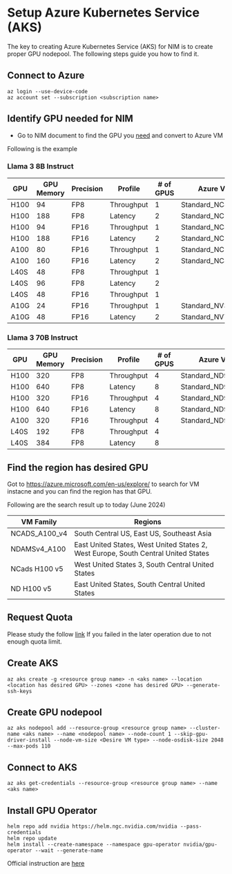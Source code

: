 # Setup Azure Kubernetes Service (AKS)

The key to creating Azure Kubernetes Service (AKS) for NIM is to create proper GPU nodepool.  The following steps guide you how to find it.

## Connect to Azure

```
az login --use-device-code
az account set --subscription <subscription name>
```

## Identify GPU needed for NIM

- Go to NIM document to find the GPU you [need](https://docs.nvidia.com/nim/large-language-models/latest/support-matrix.html) and convert to Azure VM

Following is the example

### Llama 3 8B Instruct

| GPU   | GPU Memory  | Precision | Profile    | # of GPUS | Azure VM Instance         | Azure VM Family |
| ----- | ----------- | --------- | ---------- | --------- | ------------------------- | --------------- |
| H100  | 94          | FP8       | Throughput | 1         | Standard_NC40adis_H100_v5 | NCads H100 v5   |
| H100  | 188         | FP8       | Latency    | 2         | Standard_NC80adis_H100_v5 | NCads H100 v5   |
| H100  | 94          | FP16      | Throughput | 1         | Standard_NC40adis_H100_v5 | NCads H100 v5   |
| H100  | 188         | FP16      | Latency    | 2         | Standard_NC80adis_H100_v5 | NCads H100 v5   |
| A100  | 80          | FP16      | Throughput | 1         | Standard_NC24ads_A100_v4​  | NCADS_A100_v4   |
| A100  | 160         | FP16      | Latency    | 2         | Standard_NC48ads_A100_v4  | NCADS_A100_v4   |
| L40S  | 48          | FP8       | Throughput | 1         |                                             |
| L40S  | 96          | FP8       | Latency    | 2         |                                             |
| L40S  | 48          | FP16      | Throughput | 1         |                                             |
| A10G  | 24          | FP16      | Throughput | 1         | Standard_NV36ads_A10_v5   | NVadsA10 v5     |
| A10G  | 48          | FP16      | Latency    | 2         | Standard_NV72ads_A10_v5   | NVadsA10 v5     |

### Llama 3 70B Instruct

| GPU   | GPU Memory  | Precision | Profile    | # of GPUS | Azure VM Instance         | Azure VM Family |
| ----- | ----------- | --------- | ---------- | --------- | ------------------------- | --------------- |
| H100  | 320         | FP8       | Throughput | 4         | Standard_ND96isr_H100_v5  | ND H100 v5      |
| H100  | 640         | FP8       | Latency    | 8         | Standard_ND96isr_H100_v5  | ND H100 v5      |
| H100  | 320         | FP16      | Throughput | 4         | Standard_ND96isr_H100_v5  | ND H100 v5      |
| H100  | 640         | FP16      | Latency    | 8         | Standard_ND96isr_H100_v5  | ND H100 v5      |
| A100  | 320         | FP16      | Throughput | 4         | Standard_ND96amsr_A100_v4​ | NDAMSv4_A100    |
| L40S  | 192         | FP8       | Throughput | 4         |
| L40S  | 384         | FP8       | Latency    | 8         |

## Find the region has desired GPU

Got to https://azure.microsoft.com/en-us/explore/ to search for VM instacne and you can find the region has that GPU.

Following are the search result up to today (June 2024)

|  VM Family    |           Regions                                                                  |
| ------------- | ---------------------------------------------------------------------------------- |
| NCADS_A100_v4 | South Central US, East US, Southeast Asia                                          |
| NDAMSv4_A100  | East United States, West United States 2, West Europe, South Central United States |
| NCads H100 v5 | West United States 3, South Central United States                                  |
| ND H100 v5    | East United States, South Central United States                                    |

## Request Quota

Please study the follow [link](https://www.youtube.com/watch?v=Y8-E-mVAEsI&t=43s)  If you failed in the later operation due to not enough quota limit.

## Create AKS

```
az aks create -g <resource group name> -n <aks name> --location <location has desired GPU> --zones <zone has desired GPU> --generate-ssh-keys
```

## Create GPU nodepool

```
az aks nodepool add --resource-group <resource group name> --cluster-name <aks name> --name <nodepool name> --node-count 1 --skip-gpu-driver-install --node-vm-size <Desire VM type> --node-osdisk-size 2048 --max-pods 110
```

## Connect to AKS

```
az aks get-credentials --resource-group <resource group name> --name <aks name>
```

## Install GPU Operator

```
helm repo add nvidia https://helm.ngc.nvidia.com/nvidia --pass-credentials
helm repo update
helm install --create-namespace --namespace gpu-operator nvidia/gpu-operator --wait --generate-name
```

Official instruction are [here](https://docs.nvidia.com/datacenter/cloud-native/gpu-operator/latest/getting-started.html)
